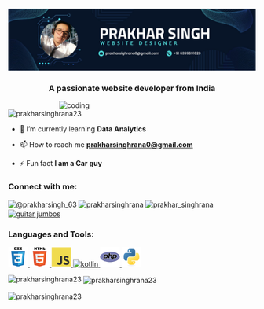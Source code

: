 ![logo](https://github.com/prakharsinghrana23/prakharsinghrana23/blob/main/Blue%2C%20Green%2C%20and%20White%20Modern%20Tech%20Web%20Developer%20LinkedIn%20Banner.jpg)
<h3 align="center">A passionate website developer from India</h3>
<img align="right"alt="coding"width="400"src="https://i.redd.it/n8agw6z2smyb1.gif">

<p align="left"> <img src="https://komarev.com/ghpvc/?username=prakharsinghrana23&label=Profile%20views&color=0e75b6&style=flat" alt="prakharsinghrana23" /> </p>

- 🔭 I’m currently learning **Data Analytics**

- 📫 How to reach me **prakharsinghrana0@gmail.com**

- ⚡ Fun fact **I am a Car guy**

<h3 align="left">Connect with me:</h3>
<p align="left">
<a href="https://twitter.com/@prakharsingh_63" target="blank"><img align="center" src="https://raw.githubusercontent.com/rahuldkjain/github-profile-readme-generator/master/src/images/icons/Social/twitter.svg" alt="@prakharsingh_63" height="30" width="40" /></a>
<a href="https://linkedin.com/in/prakharsinghrana" target="blank"><img align="center" src="https://raw.githubusercontent.com/rahuldkjain/github-profile-readme-generator/master/src/images/icons/Social/linked-in-alt.svg" alt="prakharsinghrana" height="30" width="40" /></a>
<a href="https://instagram.com/prakhar_singhrana" target="blank"><img align="center" src="https://raw.githubusercontent.com/rahuldkjain/github-profile-readme-generator/master/src/images/icons/Social/instagram.svg" alt="prakhar_singhrana" height="30" width="40" /></a>
<a href="https://www.youtube.com/c/guitar jumbos" target="blank"><img align="center" src="https://raw.githubusercontent.com/rahuldkjain/github-profile-readme-generator/master/src/images/icons/Social/youtube.svg" alt="guitar jumbos" height="30" width="40" /></a>
</p>

<h3 align="left">Languages and Tools:</h3>
<p align="left"> <a href="https://www.w3schools.com/css/" target="_blank" rel="noreferrer"> <img src="https://raw.githubusercontent.com/devicons/devicon/master/icons/css3/css3-original-wordmark.svg" alt="css3" width="40" height="40"/> </a> <a href="https://www.w3.org/html/" target="_blank" rel="noreferrer"> <img src="https://raw.githubusercontent.com/devicons/devicon/master/icons/html5/html5-original-wordmark.svg" alt="html5" width="40" height="40"/> </a> <a href="https://developer.mozilla.org/en-US/docs/Web/JavaScript" target="_blank" rel="noreferrer"> <img src="https://raw.githubusercontent.com/devicons/devicon/master/icons/javascript/javascript-original.svg" alt="javascript" width="40" height="40"/> </a> <a href="https://kotlinlang.org" target="_blank" rel="noreferrer"> <img src="https://www.vectorlogo.zone/logos/kotlinlang/kotlinlang-icon.svg" alt="kotlin" width="40" height="40"/> </a> <a href="https://www.php.net" target="_blank" rel="noreferrer"> <img src="https://raw.githubusercontent.com/devicons/devicon/master/icons/php/php-original.svg" alt="php" width="40" height="40"/> </a> <a href="https://www.python.org" target="_blank" rel="noreferrer"> <img src="https://raw.githubusercontent.com/devicons/devicon/master/icons/python/python-original.svg" alt="python" width="40" height="40"/> </a> </p>

<p><img align="left" src="https://github-readme-stats.vercel.app/api/top-langs?username=prakharsinghrana23&show_icons=true&locale=en&layout=compact" alt="prakharsinghrana23" /></p>

<p>&nbsp;<img align="center" src="https://github-readme-stats.vercel.app/api?username=prakharsinghrana23&show_icons=true&locale=en" alt="prakharsinghrana23" /></p>

<p><img align="center" src="https://github-readme-streak-stats.herokuapp.com/?user=prakharsinghrana23&" alt="prakharsinghrana23" /></p>
